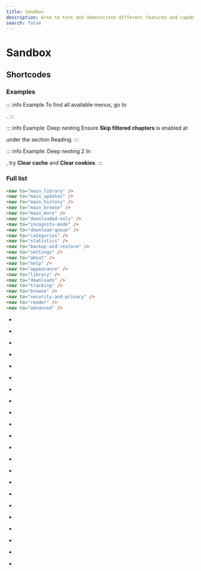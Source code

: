 ```yaml
---
title: Sandbox
description: Area to test and demonstrate different features and capabilities.
search: false
---
```


# Sandbox

## Shortcodes

### Examples
::: info Example
To find all available menus, go to <nav to="main_more" />.
:::

::: info Example: Deep nesting
Ensure **Skip filtered chapters** is enabled at <nav to="reader" /> under the section Reading.
:::

::: info Example: Deep nesting 2
In <nav to="advanced" />, try **Clear cache** and **Clear cookies**.
:::

### Full list

```html
<nav to="main_library" />
<nav to="main_updates" />
<nav to="main_history" />
<nav to="main_browse" />
<nav to="main_more" />
<nav to="downloaded-only" />
<nav to="incognito-mode" />
<nav to="download-queue" />
<nav to="categories" />
<nav to="statistics" />
<nav to="backup-and-restore" />
<nav to="settings" />
<nav to="about" />
<nav to="help" />
<nav to="appearance" />
<nav to="library" />
<nav to="downloads" />
<nav to="tracking" />
<nav to="browse" />
<nav to="security-and-privacy" />
<nav to="reader" />
<nav to="advanced" />
```
- <nav to="main_library" />
- <nav to="main_updates" />
- <nav to="main_history" />
- <nav to="main_browse" />
- <nav to="main_more" />
- <nav to="downloaded-only" />
- <nav to="incognito-mode" />
- <nav to="download-queue" />
- <nav to="categories" />
- <nav to="statistics" />
- <nav to="backup-and-restore" />
- <nav to="settings" />
- <nav to="about" />
- <nav to="help" />
- <nav to="appearance" />
- <nav to="library" />
- <nav to="downloads" />
- <nav to="tracking" />
- <nav to="browse" />
- <nav to="security-and-privacy" />
- <nav to="reader" />
- <nav to="advanced" />

<style lang="stylus" scoped>
#full-list + div + ul {
	padding-left: unset
	list-style: none
}
</style>
